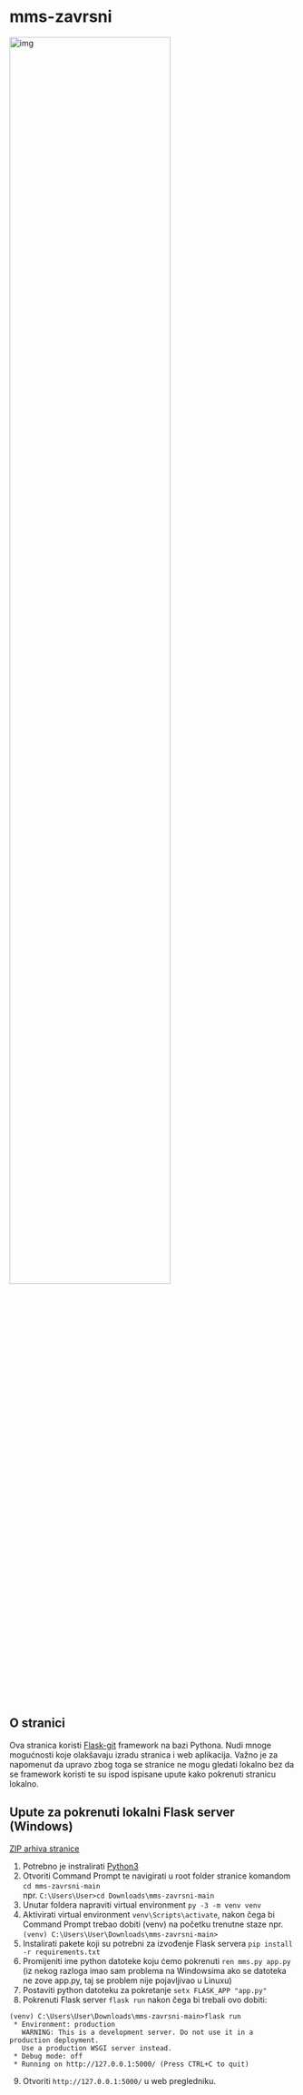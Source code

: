 # mms-zavrsni
<img src="https://raw.github.com/SlavicPixel/mms-zavrsni/master/static/green_panda_nav.svg" alt="img" width="75%">

## O stranici
Ova stranica koristi [Flask-git](https://github.com/pallets/flask) framework na bazi Pythona. Nudi mnoge mogućnosti koje olakšavaju izradu stranica i web aplikacija. Važno je za napomenut da upravo zbog toga se stranice ne mogu gledati lokalno bez da se framework koristi te su ispod ispisane upute kako pokrenuti stranicu lokalno.

## Upute za pokrenuti lokalni Flask server (Windows)
[ZIP arhiva stranice](https://github.com/SlavicPixel/mms-zavrsni/archive/refs/heads/main.zip)
1. Potrebno je instralirati [Python3](https://www.python.org/downloads/)
2. Otvoriti Command Prompt te navigirati u root folder stranice komandom `cd mms-zavrsni-main`<br /> npr. `C:\Users\User>cd Downloads\mms-zavrsni-main`
3. Unutar foldera napraviti virtual environment `py -3 -m venv venv`
4. Aktivirati virtual environment `venv\Scripts\activate`, nakon čega bi Command Prompt trebao dobiti (venv) na početku trenutne staze npr. `(venv) C:\Users\User\Downloads\mms-zavrsni-main>`
5. Instalirati pakete koji su potrebni za izvođenje Flask servera `pip install -r requirements.txt`
6. Promijeniti ime python datoteke koju ćemo pokrenuti `ren mms.py app.py` (iz nekog razloga imao sam problema na Windowsima ako se datoteka ne zove app.py, taj se problem nije pojavljivao u Linuxu)
7. Postaviti python datoteku za pokretanje `setx FLASK_APP "app.py"`
8. Pokrenuti Flask server `flask run` nakon čega bi trebali ovo dobiti:
```
(venv) C:\Users\User\Downloads\mms-zavrsni-main>flask run
 * Environment: production
   WARNING: This is a development server. Do not use it in a production deployment.
   Use a production WSGI server instead.
 * Debug mode: off
 * Running on http://127.0.0.1:5000/ (Press CTRL+C to quit)
```
9. Otvoriti `http://127.0.0.1:5000/` u web pregledniku.
